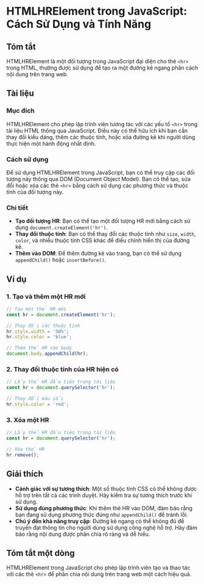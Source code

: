 <!--
Meta Description: # HTMLHRElement trong JavaScript: Cách Sử Dụng và Tính Năng ## Tóm tắt HTMLHRElement là một đối tượng trong JavaScript đại diện cho thẻ `<hr>` trong H...
Meta Keywords: dụng, một, tính, thẻ, các
-->

# HTMLHRElement trong JavaScript: Cách Sử Dụng và Tính Năng

## Tóm tắt
HTMLHRElement là một đối tượng trong JavaScript đại diện cho thẻ `<hr>` trong HTML, thường được sử dụng để tạo ra một đường kẻ ngang phân cách nội dung trên trang web.

## Tài liệu
### Mục đích
HTMLHRElement cho phép lập trình viên tương tác với các yếu tố `<hr>` trong tài liệu HTML thông qua JavaScript. Điều này có thể hữu ích khi bạn cần thay đổi kiểu dáng, thêm các thuộc tính, hoặc xóa đường kẻ khi người dùng thực hiện một hành động nhất định.

### Cách sử dụng
Để sử dụng HTMLHRElement trong JavaScript, bạn có thể truy cập các đối tượng này thông qua DOM (Document Object Model). Bạn có thể tạo, sửa đổi hoặc xóa các thẻ `<hr>` bằng cách sử dụng các phương thức và thuộc tính của đối tượng này.

### Chi tiết
- **Tạo đối tượng HR**: Bạn có thể tạo một đối tượng HR mới bằng cách sử dụng `document.createElement('hr')`.
- **Thay đổi thuộc tính**: Bạn có thể thay đổi các thuộc tính như `size`, `width`, `color`, và nhiều thuộc tính CSS khác để điều chỉnh hiển thị của đường kẻ.
- **Thêm vào DOM**: Để thêm đường kẻ vào trang, bạn có thể sử dụng `appendChild()` hoặc `insertBefore()`.

## Ví dụ
### 1. Tạo và thêm một HR mới
```javascript
// Tạo một thẻ HR mới
const hr = document.createElement('hr');

// Thay đổi các thuộc tính
hr.style.width = '50%';
hr.style.color = 'blue';

// Thêm thẻ HR vào body
document.body.appendChild(hr);
```

### 2. Thay đổi thuộc tính của HR hiện có
```javascript
// Lấy thẻ HR đầu tiên trong tài liệu
const hr = document.querySelector('hr');

// Thay đổi màu sắc
hr.style.color = 'red';
```

### 3. Xóa một HR
```javascript
// Lấy thẻ HR đầu tiên trong tài liệu
const hr = document.querySelector('hr');

// Xóa thẻ HR
hr.remove();
```

## Giải thích
- **Cảnh giác với sự tương thích**: Một số thuộc tính CSS có thể không được hỗ trợ trên tất cả các trình duyệt. Hãy kiểm tra sự tương thích trước khi sử dụng.
- **Sử dụng đúng phương thức**: Khi thêm thẻ HR vào DOM, đảm bảo rằng bạn đang sử dụng phương thức đúng như `appendChild()` để tránh lỗi.
- **Chú ý đến khả năng truy cập**: Đường kẻ ngang có thể không đủ để truyền đạt thông tin cho người dùng sử dụng công nghệ hỗ trợ. Hãy đảm bảo rằng nội dung được phân chia rõ ràng và dễ hiểu.

## Tóm tắt một dòng
HTMLHRElement trong JavaScript cho phép lập trình viên tạo và thao tác với các thẻ `<hr>` để phân chia nội dung trên trang web một cách hiệu quả.